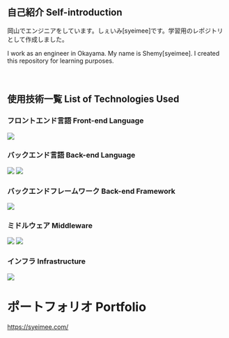 ## 自己紹介 Self-introduction
岡山でエンジニアをしています。しぇいみ[syeimee]です。学習用のレポジトリとして作成しました。

I work as an engineer in Okayama. My name is Shemy[syeimee]. I created this repository for learning purposes.
<br>
<br>
<br>

## 使用技術一覧 List of Technologies Used

### フロントエンド言語 Front-end Language
<p style="display: inline">
  <img src="https://camo.qiitausercontent.com/a0136d9306acf9f316956fa391f9aa514b14727a/68747470733a2f2f696d672e736869656c64732e696f2f62616467652f2d4a6176615363726970742d3030303030302e7376673f7374796c653d666f722d7468652d6261646765266c6f676f3d4a617661536372697074266c6f676f436f6c6f723d463744463145">
</p>
<br>

### バックエンド言語 Back-end Language

<p style="display: inline">
  <img src="https://camo.qiitausercontent.com/815b4bd43d5e5ba0bf116da6f5c2996abfa724d6/68747470733a2f2f696d672e736869656c64732e696f2f62616467652f2d527562792d4343333432442e7376673f6c6f676f3d72756279267374796c653d666f722d7468652d6261646765">
  <img src="https://camo.qiitausercontent.com/00f9cc65cdea735164a23edab49f10a1bf9cb56a/68747470733a2f2f696d672e736869656c64732e696f2f62616467652f2d4a6176612d3030373339362e7376673f6c6f676f3d6a617661267374796c653d666f722d7468652d6261646765">
</p>
<br>


### バックエンドフレームワーク Back-end Framework

<p style="display: inline">

  <img src="https://camo.qiitausercontent.com/27072171757460449172102c0f0c1982edfaa183/68747470733a2f2f696d672e736869656c64732e696f2f62616467652f2d5261696c732d4343303030302e7376673f7374796c653d666f722d7468652d6261646765266c6f676f3d7261696c73266c6f676f436f6c6f723d7768697465">
</p>
<br>


### ミドルウェア Middleware

<p style="display: inline">
  <img src="https://camo.qiitausercontent.com/01ce7f13e49ffb3193222a9a53f69cb78f60561f/68747470733a2f2f696d672e736869656c64732e696f2f62616467652f2d506f737467726573716c2d3333363739312e7376673f6c6f676f3d706f737467726573716c267374796c653d666f722d7468652d6261646765266c6f676f436f6c6f723d7768697465">
  <img src="https://camo.qiitausercontent.com/f7e5d6d8c1221de3bf6584e07eba39d4b9dbdffb/68747470733a2f2f696d672e736869656c64732e696f2f62616467652f2d4d7953514c2d3434373941312e7376673f6c6f676f3d6d7973716c267374796c653d666f722d7468652d6261646765266c6f676f436f6c6f723d7768697465">
</p>
<br>


### インフラ Infrastructure
<p style="display: inline">
<img src="https://camo.qiitausercontent.com/11e97646e81c116c851923e0f45e6a6a8037f64c/68747470733a2f2f696d672e736869656c64732e696f2f62616467652f2d446f636b65722d3134383843362e7376673f6c6f676f3d646f636b6572267374796c653d666f722d7468652d6261646765">
</p>
<br>

# ポートフォリオ Portfolio
https://syeimee.com/
</div>
